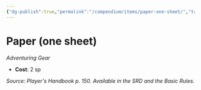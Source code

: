 ```yaml
---
{"dg-publish":true,"permalink":"/compendium/items/paper-one-sheet/","tags":["compendium/src/5e/phb","item/gear"]}
---
```


# Paper (one sheet)
*Adventuring Gear*  

- **Cost**: 2 sp

*Source: Player's Handbook p. 150. Available in the SRD and the Basic Rules.*